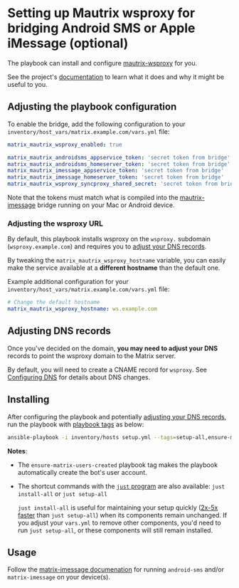 <!--
SPDX-FileCopyrightText: 2023 MDAD Team and contributors

SPDX-License-Identifier: AGPL-3.0-or-later
-->

# Setting up Mautrix wsproxy for bridging Android SMS or Apple iMessage (optional)

The playbook can install and configure [mautrix-wsproxy](https://github.com/mautrix/wsproxy) for you.

See the project's [documentation](https://github.com/mautrix/wsproxy#readme) to learn what it does and why it might be useful to you.

## Adjusting the playbook configuration

To enable the bridge, add the following configuration to your `inventory/host_vars/matrix.example.com/vars.yml` file:

```yaml
matrix_mautrix_wsproxy_enabled: true

matrix_mautrix_androidsms_appservice_token: 'secret token from bridge'
matrix_mautrix_androidsms_homeserver_token: 'secret token from bridge'
matrix_mautrix_imessage_appservice_token: 'secret token from bridge'
matrix_mautrix_imessage_homeserver_token: 'secret token from bridge'
matrix_mautrix_wsproxy_syncproxy_shared_secret: 'secret token from bridge'
```

Note that the tokens must match what is compiled into the [mautrix-imessage](https://github.com/mautrix/imessage) bridge running on your Mac or Android device.

### Adjusting the wsproxy URL

By default, this playbook installs wsproxy on the `wsproxy.` subdomain (`wsproxy.example.com`) and requires you to [adjust your DNS records](#adjusting-dns-records).

By tweaking the `matrix_mautrix_wsproxy_hostname` variable, you can easily make the service available at a **different hostname** than the default one.

Example additional configuration for your `inventory/host_vars/matrix.example.com/vars.yml` file:

```yaml
# Change the default hostname
matrix_mautrix_wsproxy_hostname: ws.example.com
```

## Adjusting DNS records

Once you've decided on the domain, **you may need to adjust your DNS** records to point the wsproxy domain to the Matrix server.

By default, you will need to create a CNAME record for `wsproxy`. See [Configuring DNS](configuring-dns.md) for details about DNS changes.

## Installing

After configuring the playbook and potentially [adjusting your DNS records](#adjusting-dns-records), run the playbook with [playbook tags](playbook-tags.md) as below:

<!-- NOTE: let this conservative command run (instead of install-all) to make it clear that failure of the command means something is clearly broken. -->
```sh
ansible-playbook -i inventory/hosts setup.yml --tags=setup-all,ensure-matrix-users-created,start
```

**Notes**:

- The `ensure-matrix-users-created` playbook tag makes the playbook automatically create the bot's user account.

- The shortcut commands with the [`just` program](just.md) are also available: `just install-all` or `just setup-all`

  `just install-all` is useful for maintaining your setup quickly ([2x-5x faster](../CHANGELOG.md#2x-5x-performance-improvements-in-playbook-runtime) than `just setup-all`) when its components remain unchanged. If you adjust your `vars.yml` to remove other components, you'd need to run `just setup-all`, or these components will still remain installed.

## Usage

Follow the [matrix-imessage documenation](https://docs.mau.fi/bridges/go/imessage/index.html) for running `android-sms` and/or `matrix-imessage` on your device(s).
